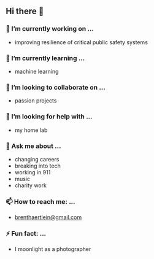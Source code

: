 ## Hi there 👋

### 🔭 I’m currently working on ...
- improving resilience of critical public safety systems

### 🌱 I’m currently learning ...
- machine learning

### 👯 I’m looking to collaborate on ...
- passion projects

### 🤔 I’m looking for help with ...
- my home lab

### 💬 Ask me about ...
- changing careers
- breaking into tech
- working in 911
- music
- charity work

### 📫 How to reach me: ...
- brenthaertlein@gmail.com

### ⚡ Fun fact: ...
- I moonlight as a photographer
